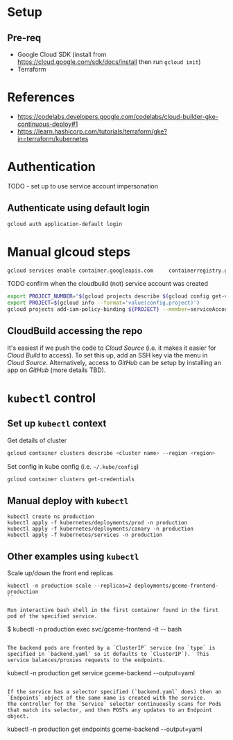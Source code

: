 # Setup

## Pre-req

- Google Cloud SDK (install from https://cloud.google.com/sdk/docs/install then run `gcloud init`)
- Terraform

# References

- https://codelabs.developers.google.com/codelabs/cloud-builder-gke-continuous-deploy#1
- https://learn.hashicorp.com/tutorials/terraform/gke?in=terraform/kubernetes

# Authentication

TODO - set up to use service account impersonation

## Authenticate using default login

```bash
gcloud auth application-default login
```


# Manual glcoud steps

```bash
gcloud services enable container.googleapis.com     containerregistry.googleapis.com     cloudbuild.googleapis.com     sourcerepo.googleapis.com
```

TODO confirm when the cloudbuild (not) service account was created
```bash
export PROJECT_NUMBER="$(gcloud projects describe $(gcloud config get-value core/project -q) --format='get(projectNumber)')"
export PROJECT=$(gcloud info --format='value(config.project)')
gcloud projects add-iam-policy-binding ${PROJECT} --member=serviceAccount:${PROJECT_NUMBER}@cloudbuild.gserviceaccount.com     --role=roles/container.developer
  ```

## CloudBuild accessing the repo
It's easiest if we push the code to _Cloud Source_ (i.e. it makes it easier for _Cloud Build_ to access).  To set this up, add an SSH key via the menu in _Cloud Source_.  Alternatively, access to _GitHub_ can be setup by installing an app on _GitHub_ (more details TBD).

# `kubectl` control

## Set up `kubectl` context

Get details of cluster

```bash
gcloud container clusters describe <cluster name> --region <region>
```

Set config in kube config (i.e. `~/.kube/config`)
```bash
gcloud container clusters get-credentials
```


## Manual deploy with `kubectl`


```
kubectl create ns production
kubectl apply -f kubernetes/deployments/prod -n production
kubectl apply -f kubernetes/deployments/canary -n production
kubectl apply -f kubernetes/services -n production
```

## Other examples using `kubectl`

Scale up/down the front end replicas
```
kubectl -n production scale --replicas=2 deployments/gceme-frontend-production
``

Run interactive bash shell in the first container found in the first pod of the specified service.
```
$ kubectl -n production exec svc/gceme-frontend -it -- bash
```

The backend pods are fronted by a `ClusterIP` service (no `type` is specified in `backend.yaml` so it defaults to `ClusterIP`).  This service balances/proxies requests to the endpoints.
```
kubectl -n production get service gceme-backend --output=yaml
```

If the service has a selector specified (`backend.yaml` does) then an `Endpoints` object of the same name is created with the service.
The controller for the `Service` selector continuously scans for Pods that match its selector, and then POSTs any updates to an Endpoint object.
  ```
kubectl -n production get endpoints gceme-backend --output=yaml
```